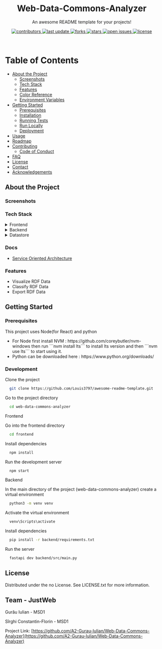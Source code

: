 <!--
Hey, thanks for using the awesome-readme-template template.  
If you have any enhancements, then fork this project and create a pull request 
or just open an issue with the label "enhancement".

Don't forget to give this project a star for additional support ;)
Maybe you can mention me or this repo in the acknowledgements too
-->
<div align="center">


  <h1>Web-Data-Commons-Analyzer</h1>
  
  <p>
    An awesome README template for your projects! 
  </p>
  
  
<!-- Badges -->
<p>
  <a href="https://github.com/A2-Gurau-Iulian/Web-Data-Commons-Analyzer/graphs/contributors">
    <img src="https://img.shields.io/github/contributors/Louis3797/awesome-readme-template" alt="contributors" />
  </a>
  <a href="">
    <img src="https://img.shields.io/github/last-commit/Louis3797/awesome-readme-template" alt="last update" />
  </a>
  <a href="https://github.com/A2-Gurau-Iulian/Web-Data-Commons-Analyzer/network/members">
    <img src="https://img.shields.io/github/forks/Louis3797/awesome-readme-template" alt="forks" />
  </a>
  <a href="https://github.com/A2-Gurau-Iulian/Web-Data-Commons-Analyzer/awesome-readme-template/stargazers">
    <img src="https://img.shields.io/github/stars/Louis3797/awesome-readme-template" alt="stars" />
  </a>
  <a href="https://github.com/A2-Gurau-Iulian/Web-Data-Commons-Analyzer/awesome-readme-template/issues/">
    <img src="https://img.shields.io/github/issues/Louis3797/awesome-readme-template" alt="open issues" />
  </a>
  <a href="https://github.com/A2-Gurau-Iulian/Web-Data-Commons-Analyzer/awesome-readme-template/blob/master/LICENSE">
    <img src="https://img.shields.io/github/license/Louis3797/awesome-readme-template.svg" alt="license" />
  </a>
</p>
   
</div>

<br />

<!-- Table of Contents -->
# Table of Contents

- [About the Project](#about-the-project)
  * [Screenshots](#screenshots)
  * [Tech Stack](#tech-stack)
  * [Features](#features)
  * [Color Reference](#color-reference)
  * [Environment Variables](#environment-variables)
- [Getting Started](#getting-started)
  * [Prerequisites](#prerequisites)
  * [Installation](#installation)
  * [Running Tests](#running-tests)
  * [Run Locally](#run-locally)
  * [Deployment](#deployment)
- [Usage](#usage)
- [Roadmap](#roadmap)
- [Contributing](#contributing)
  * [Code of Conduct](#code-of-conduct)
- [FAQ](#faq)
- [License](#license)
- [Contact](#contact)
- [Acknowledgements](#acknowledgements)
  

<!-- About the Project -->
## About the Project


<!-- Screenshots -->
### Screenshots


<!-- TechStack -->
### Tech Stack

<details>
  <summary>Frontend</summary>
  <ul>
    <li><a href="https://www.typescriptlang.org/">Typescript</a></li>
    <li><a href="https://reactjs.org/">React.js</a></li>
  </ul>
</details>

<details>
  <summary>Backend</summary>
  <ul>
    <li><a href="https://www.python.org/">Python</a></li>
    <li><a href="https://fastapi.tiangolo.com/">FastAPI</a></li>
    <li><a href="https://pypi.org/">PIP</a></li>
  </ul>
</details>

<details>
<summary>Datastore</summary>
  <ul>
    <li><a href="https://jena.apache.org/documentation/fuseki2/">Apache Jena Fuseki</a></li>
  </ul>
</details>

<!-- Docs -->
### Docs
  <ul>
    <li><a href="https://docs.google.com/document/d/1K1OkfUDWL1zcNSBpkhGmLcoCbaOIK5pYqQVOgikIo9k/edit?usp=sharing">Service Oriented Architecture</a></li>
  </ul>

<!-- Features -->
### Features

- Visualize RDF Data
- Classify RDF Data
- Export RDF Data


<!-- Getting Started -->
## Getting Started

<!-- Prerequisites -->
### Prerequisites

This project uses Node(for React) and python

  <ul>
    <li>For Node first install NVM : https://github.com/coreybutler/nvm-windows then run ```nvm install lts``` to install lts version and then ```nvm use lts``` to start using it.</li>
    <li>Python can be downloaded here : https://www.python.org/downloads/</li>
  </ul>

<!-- Development -->
### Development

Clone the project

```bash
  git clone https://github.com/Louis3797/awesome-readme-template.git
```

Go to the project directory

```bash
  cd web-data-commons-analyzer
```

Frontend

Go into the frontend directory

```bash
  cd frontend
```

Install dependencies

```bash
  npm install
```

Run the development server

```bash
  npm start
```

Backend

In the main directory of the project (web-data-commons-analyzer) create a virtual environment

```bash
  python3 -m venv venv
```

Activate the virtual environment

```bash
  venv\Scripts\activate
```

Install dependencies 

```bash
  pip install -r backend/requirements.txt
```

Run the server 

```bash
  fastapi dev backend/src/main.py
```


<!-- License -->
## License

Distributed under the no License. See LICENSE.txt for more information.


<!-- Contact -->
## Team - JustWeb

Gurău Iulian - MSD1

Sîrghi Constantin-Florin - MSD1

Project Link: [https://github.com/A2-Gurau-Iulian/Web-Data-Commons-Analyzer](https://github.com/A2-Gurau-Iulian/Web-Data-Commons-Analyzer)
